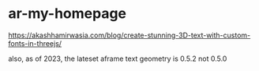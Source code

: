 # ar-my-homepage

https://akashhamirwasia.com/blog/create-stunning-3D-text-with-custom-fonts-in-threejs/

also, as of 2023, the lateset aframe text geometry is 0.5.2 not 0.5.0